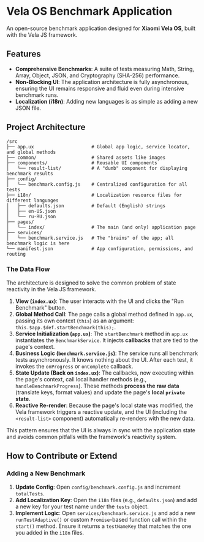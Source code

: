 # Vela OS Benchmark Application

An open-source benchmark application designed for **Xiaomi Vela OS**, built with the Vela JS framework.
## Features

- **Comprehensive Benchmarks**: A suite of tests measuring Math, String, Array, Object, JSON, and Cryptography (SHA-256) performance.
- **Non-Blocking UI**: The application architecture is fully asynchronous, ensuring the UI remains responsive and fluid even during intensive benchmark runs.
- **Localization (i18n)**: Adding new languages is as simple as adding a new JSON file.

## Project Architecture

```
/src
├── app.ux                     # Global app logic, service locator, and global methods
├── common/                    # Shared assets like images
├── components/                # Reusable UI components
│   └── result-list/           # A "dumb" component for displaying benchmark results
├── config/
│   └── benchmark.config.js    # Centralized configuration for all tests
├── i18n/                      # Localization resource files for different languages
│   ├── defaults.json          # Default (English) strings
│   ├── en-US.json
│   └── ru-RU.json
├── pages/
│   └── index/                 # The main (and only) application page
├── services/
│   └── benchmark.service.js   # The "brains" of the app; all benchmark logic is here
└── manifest.json              # App configuration, permissions, and routing
```

### The Data Flow

The architecture is designed to solve the common problem of state reactivity in the Vela JS framework.

1.  **View (`index.ux`)**: The user interacts with the UI and clicks the "Run Benchmark" button.
2.  **Global Method Call**: The page calls a global method defined in `app.ux`, passing its own context (`this`) as an argument: `this.$app.$def.startBenchmark(this);`.
3.  **Service Initialization (`app.ux`)**: The `startBenchmark` method in `app.ux` instantiates the `BenchmarkService`. It injects **callbacks** that are tied to the page's context.
4.  **Business Logic (`benchmark.service.js`)**: The service runs all benchmark tests asynchronously. It knows nothing about the UI. After each test, it invokes the `onProgress` or `onComplete` callback.
5.  **State Update (Back on `index.ux`)**: The callbacks, now executing within the page's context, call local handler methods (e.g., `handleBenchmarkProgress`). These methods **process the raw data** (translate keys, format values) and update the page's **local `private` state**.
6.  **Reactive Re-render**: Because the page's local state was modified, the Vela framework triggers a reactive update, and the UI (including the `<result-list>` component) automatically re-renders with the new data.

This pattern ensures that the UI is always in sync with the application state and avoids common pitfalls with the framework's reactivity system.


## How to Contribute or Extend

### Adding a New Benchmark

1.  **Update Config**: Open `config/benchmark.config.js` and increment `totalTests`.
2.  **Add Localization Key**: Open the `i18n` files (e.g., `defaults.json`) and add a new key for your test name under the `tests` object.
3.  **Implement Logic**: Open `services/benchmark.service.js` and add a new `runTestAdaptive()` or custom `Promise`-based function call within the `start()` method. Ensure it returns a `testNameKey` that matches the one you added in the `i18n` files.
